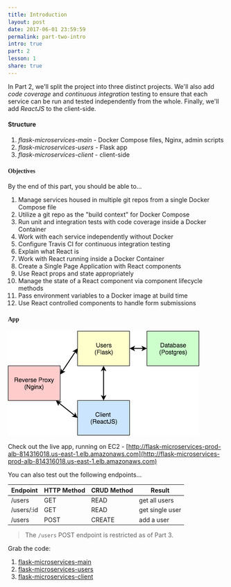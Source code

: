 ```yaml
---
title: Introduction
layout: post
date: 2017-06-01 23:59:59
permalink: part-two-intro
intro: true
part: 2
lesson: 1
share: true
---
```


In Part 2, we'll split the project into three distinct projects. We'll also add *code coverage* and *continuous integration* testing to ensure that each service can be run and tested independently from the whole. Finally, we'll add *ReactJS* to the client-side.

#### Structure

1. *flask-microservices-main* - Docker Compose files, Nginx, admin scripts
1. *flask-microservices-users* - Flask app
1. *flask-microservices-client* - client-side

#### <span style="font-family:'Montserrat', 'sans-serif';">Objectives</span>

By the end of this part, you should be able to...

1. Manage services housed in multiple git repos from a single Docker Compose file
1. Utilize a git repo as the "build context" for Docker Compose
1. Run unit and integration tests with code coverage inside a Docker Container
1. Work with each service independently without Docker
1. Configure Travis CI for continuous integration testing
1. Explain what React is
1. Work with React running inside a Docker Container
1. Create a Single Page Application with React components
1. Use React props and state appropriately
1. Manage the state of a React component via component lifecycle methods
1. Pass environment variables to a Docker image at build time
1. Use React controlled components to handle form submissions

#### <span style="font-family:'Montserrat', 'sans-serif';">App</span>

<div style="text-align:left;">
  <img src="/assets/img/testdriven-architecture.png" style="max-width: 100%; border:0; box-shadow: none;" alt="microservice architecture">
</div>

Check out the live app, running on EC2 - [http://flask-microservices-prod-alb-814316018.us-east-1.elb.amazonaws.com](http://flask-microservices-prod-alb-814316018.us-east-1.elb.amazonaws.com)

You can also test out the following endpoints...

| Endpoint    | HTTP Method | CRUD Method | Result          |
|-------------|-------------|-------------|-----------------|
| /users      | GET         | READ        | get all users   |
| /users/:id  | GET         | READ        | get single user |
| /users      | POST        | CREATE      | add a user      |

> The `/users` POST endpoint is restricted as of Part 3.

Grab the code:

1. [flask-microservices-main](https://github.com/realpython/flask-microservices-main/releases/tag/part2)
1. [flask-microservices-users](https://github.com/realpython/flask-microservices-users/releases/tag/part2)
1. [flask-microservices-client](https://github.com/realpython/flask-microservices-client/releases/tag/part2)

